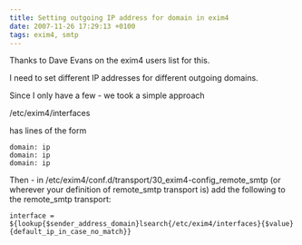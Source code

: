 ```yaml
---
title: Setting outgoing IP address for domain in exim4
date: 2007-11-26 17:29:13 +0100
tags: exim4, smtp
---
```


Thanks to Dave Evans on the exim4 users list for this.

I need to set different IP addresses for different outgoing domains.

Since I only have a few - we took a simple approach

/etc/exim4/interfaces

has lines of the form

    domain: ip
    domain: ip
    domain: ip

Then - in /etc/exim4/conf.d/transport/30_exim4-config_remote_smtp (or wherever your definition of remote_smtp transport is) add the following to the remote_smtp transport:

    interface = ${lookup{$sender_address_domain}lsearch{/etc/exim4/interfaces}{$value}{default_ip_in_case_no_match}}
